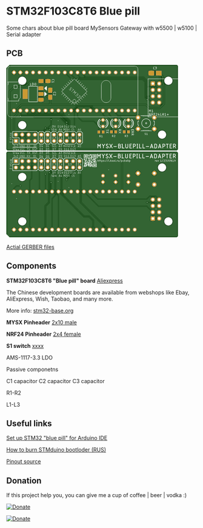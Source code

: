 # STM32F103C8T6 Blue pill

Some chars about blue pill board
MySensors Gateway with w5500 | w5100 | Serial adapter

## PCB
![TOP](images/pcb_rev1_top.png) 
![Bottom](images/pcb_rev1_bottom.png)

[Actial GERBER files](pcb/bluepill_rev1_2019-06-23.zip) 

## Components

**STM32F103C8T6 "Blue pill" board**  [Aliexpress](https://l.kool.ru/stm32)

The Chinese development boards are available from webshops like Ebay, AliExpress, Wish, Taobao, and many more. 

More info: [stm32-base.org](https://stm32-base.org/boards/STM32F103C8T6-Blue-Pill.html) 

**MYSX Pinheader** [2x10 male](http://ali.pub/3063a0 ) 

**NRF24 Pinheader** [2x4 female](https://l.kool.ru/hdrf1r)

**S1 switch** [xxxx](https://l.kool.ru/) 

AMS-1117-3.3 LDO

Passive componetns

C1 capacitor
C2 capacitor
C3 capacitor

R1-R2 

L1-L3

## Useful links
[Set up STM32 "blue pill" for Arduino IDE](https://www.onetransistor.eu/2017/11/stm32-bluepill-arduino-ide.html)

[How to burn STMduino bootloder (RUS)](https://elchupanibrei.livejournal.com/30157.html)

[Pinout source](https://predictabledesigns.com/introduction-stm32-blue-pill-stm32duino/)


## Donation
If this project help you, you can give me a cup of coffee | beer | vodka :)

[![Donate](https://img.shields.io/badge/Donate-Yandex%20Money-blue.svg)](https://money.yandex.ru/to/41001197672478)

[![Donate](https://img.shields.io/badge/Donate-PayPal-blue.svg)](https://www.paypal.me/koolru)

